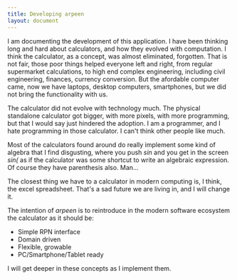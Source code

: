 ```yaml
---
title: Developing arpeen
layout: document
---
```

I am documenting the development of this application. I have been thinking
long and hard about calculators, and how they evolved with computation. I
think the calculator, as a concept, was almost eliminated, forgotten. That is
not fair, those poor things helped everyone left and right, from regular
supermarket calculations, to high end complex engineering, including civil
engineering, finances, currency conversion. But the afordable computer came,
now we have laptops, desktop computers, smartphones, but we did not bring the
functionality with us.

The calculator did not evolve with technology much. The physical standalone
calculator got bigger, with more pixels, with more programming, but that I
would say just hindered the adoption. I am a programmer, and I hate
programming in those calculator. I can't think other people like much.

Most of the calculators found around do really implement some kind of algebra
that I find disgusting, where you push _sin_ and you get in the screen _sin(_
as if the calculator was some shortcut to write an algebraic expression.
Of course they have parenthesis also. Man...

The closest thing we have to a calculator in modern computing is, I think,
the excel spreadsheet. That's a sad future we are living in, and I will
change it.

The intention of *arpeen* is to reintroduce in the modern software ecosystem
the calculator as it should be:

 - Simple RPN interface
 - Domain driven
 - Flexible, growable
 - PC/Smartphone/Tablet ready

I will get deeper in these concepts as I implement them.
